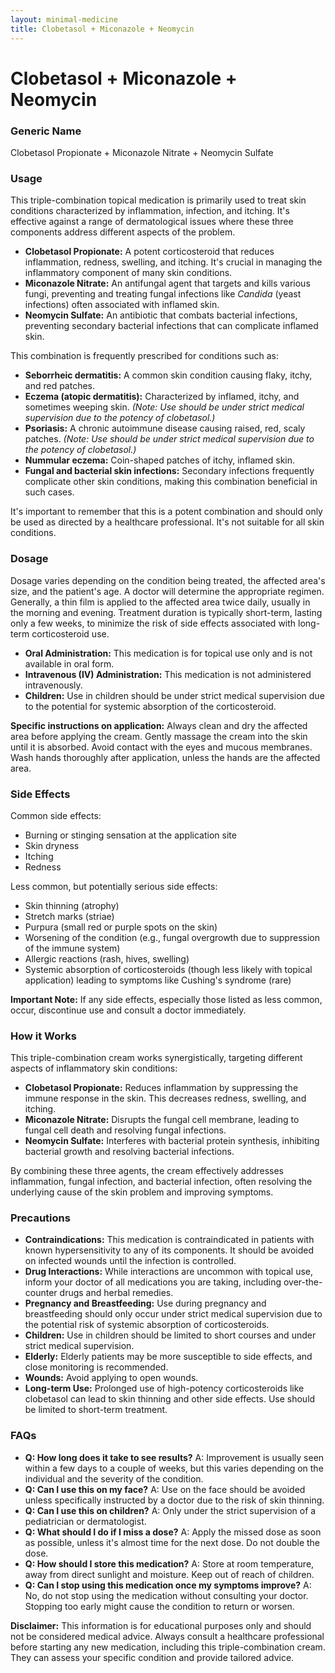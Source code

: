 ```yaml
---
layout: minimal-medicine
title: Clobetasol + Miconazole + Neomycin
---
```


# Clobetasol + Miconazole + Neomycin
### Generic Name
Clobetasol Propionate + Miconazole Nitrate + Neomycin Sulfate


### Usage
This triple-combination topical medication is primarily used to treat skin conditions characterized by inflammation, infection, and itching.  It's effective against a range of dermatological issues where these three components address different aspects of the problem.  

* **Clobetasol Propionate:** A potent corticosteroid that reduces inflammation, redness, swelling, and itching.  It's crucial in managing the inflammatory component of many skin conditions.
* **Miconazole Nitrate:** An antifungal agent that targets and kills various fungi, preventing and treating fungal infections like *Candida* (yeast infections) often associated with inflamed skin.
* **Neomycin Sulfate:** An antibiotic that combats bacterial infections, preventing secondary bacterial infections that can complicate inflamed skin.

This combination is frequently prescribed for conditions such as:

* **Seborrheic dermatitis:** A common skin condition causing flaky, itchy, and red patches.
* **Eczema (atopic dermatitis):** Characterized by inflamed, itchy, and sometimes weeping skin.  *(Note:  Use should be under strict medical supervision due to the potency of clobetasol.)*
* **Psoriasis:** A chronic autoimmune disease causing raised, red, scaly patches. *(Note: Use should be under strict medical supervision due to the potency of clobetasol.)*
* **Nummular eczema:** Coin-shaped patches of itchy, inflamed skin.
* **Fungal and bacterial skin infections:**  Secondary infections frequently complicate other skin conditions, making this combination beneficial in such cases.

It's important to remember that this is a potent combination and should only be used as directed by a healthcare professional.  It's not suitable for all skin conditions.


### Dosage
Dosage varies depending on the condition being treated, the affected area's size, and the patient's age.  A doctor will determine the appropriate regimen.  Generally, a thin film is applied to the affected area twice daily, usually in the morning and evening.  Treatment duration is typically short-term, lasting only a few weeks, to minimize the risk of side effects associated with long-term corticosteroid use.

* **Oral Administration:** This medication is for topical use only and is not available in oral form.
* **Intravenous (IV) Administration:** This medication is not administered intravenously.
* **Children:** Use in children should be under strict medical supervision due to the potential for systemic absorption of the corticosteroid.

**Specific instructions on application:** Always clean and dry the affected area before applying the cream. Gently massage the cream into the skin until it is absorbed. Avoid contact with the eyes and mucous membranes.  Wash hands thoroughly after application, unless the hands are the affected area.


### Side Effects
Common side effects:

* Burning or stinging sensation at the application site
* Skin dryness
* Itching
* Redness


Less common, but potentially serious side effects:

* Skin thinning (atrophy)
* Stretch marks (striae)
* Purpura (small red or purple spots on the skin)
* Worsening of the condition (e.g., fungal overgrowth due to suppression of the immune system)
* Allergic reactions (rash, hives, swelling)
* Systemic absorption of corticosteroids (though less likely with topical application)  leading to symptoms like Cushing's syndrome (rare)

**Important Note:** If any side effects, especially those listed as less common, occur, discontinue use and consult a doctor immediately.


### How it Works
This triple-combination cream works synergistically, targeting different aspects of inflammatory skin conditions:

* **Clobetasol Propionate:**  Reduces inflammation by suppressing the immune response in the skin. This decreases redness, swelling, and itching.
* **Miconazole Nitrate:**  Disrupts the fungal cell membrane, leading to fungal cell death and resolving fungal infections.
* **Neomycin Sulfate:**  Interferes with bacterial protein synthesis, inhibiting bacterial growth and resolving bacterial infections.

By combining these three agents, the cream effectively addresses inflammation, fungal infection, and bacterial infection, often resolving the underlying cause of the skin problem and improving symptoms.


### Precautions
* **Contraindications:**  This medication is contraindicated in patients with known hypersensitivity to any of its components.  It should be avoided on infected wounds until the infection is controlled.
* **Drug Interactions:**  While interactions are uncommon with topical use, inform your doctor of all medications you are taking, including over-the-counter drugs and herbal remedies.
* **Pregnancy and Breastfeeding:**  Use during pregnancy and breastfeeding should only occur under strict medical supervision due to the potential risk of systemic absorption of corticosteroids.
* **Children:**  Use in children should be limited to short courses and under strict medical supervision.
* **Elderly:**  Elderly patients may be more susceptible to side effects, and close monitoring is recommended.
* **Wounds:** Avoid applying to open wounds.
* **Long-term Use:** Prolonged use of high-potency corticosteroids like clobetasol can lead to skin thinning and other side effects.  Use should be limited to short-term treatment.


### FAQs

* **Q: How long does it take to see results?**  A:  Improvement is usually seen within a few days to a couple of weeks, but this varies depending on the individual and the severity of the condition.
* **Q: Can I use this on my face?**  A:  Use on the face should be avoided unless specifically instructed by a doctor due to the risk of skin thinning.
* **Q: Can I use this on children?**  A:  Only under the strict supervision of a pediatrician or dermatologist.
* **Q: What should I do if I miss a dose?**  A: Apply the missed dose as soon as possible, unless it's almost time for the next dose.  Do not double the dose.
* **Q: How should I store this medication?**  A: Store at room temperature, away from direct sunlight and moisture. Keep out of reach of children.
* **Q: Can I stop using this medication once my symptoms improve?**  A: No, do not stop using the medication without consulting your doctor.  Stopping too early might cause the condition to return or worsen.

**Disclaimer:** This information is for educational purposes only and should not be considered medical advice.  Always consult a healthcare professional before starting any new medication, including this triple-combination cream. They can assess your specific condition and provide tailored advice.

